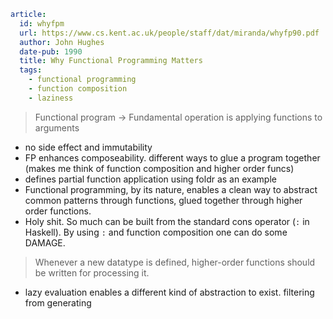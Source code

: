 ```yaml
article:
  id: whyfpm
  url: https://www.cs.kent.ac.uk/people/staff/dat/miranda/whyfp90.pdf
  author: John Hughes
  date-pub: 1990
  title: Why Functional Programming Matters
  tags:
    - functional programming
    - function composition
    - laziness
```
> Functional program -> Fundamental operation is applying functions to arguments
- no side effect and immutability
- FP enhances composeability. different ways to glue a program together (makes me think of function composition and higher order funcs)
- defines partial function application using foldr as an example
- Functional programming, by its nature, enables a clean way to abstract common patterns through functions, glued together through higher order functions.
- Holy shit. So much can be built from the standard cons operator (`:` in Haskell). By using `:` and function composition one can do some DAMAGE.
> Whenever a new datatype is defined, higher-order functions should be written for processing it.
- lazy evaluation enables a different kind of abstraction to exist. filtering from generating

